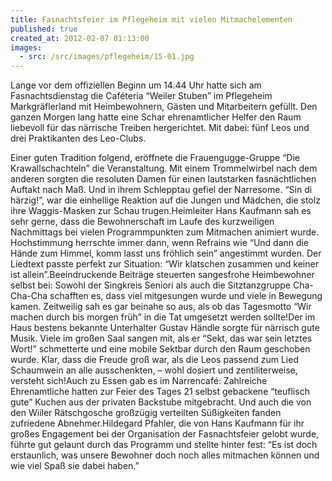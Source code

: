 ```yaml
---
title: Fasnachtsfeier im Pflegeheim mit vielen Mitmachelementen
published: true
created_at: 2012-02-07 01:13:00
images:
  - src: /src/images/pflegeheim/15-01.jpg
---
```


Lange vor dem offiziellen Beginn um 14.44 Uhr hatte sich am Fasnachtsdienstag die Caféteria “Weiler Stuben” im Pflegeheim Markgräflerland mit Heimbewohnern, Gästen und Mitarbeitern gefüllt. Den ganzen Morgen lang hatte eine Schar ehrenamtlicher Helfer den Raum liebevoll für das närrische Treiben hergerichtet. Mit dabei: fünf Leos und drei Praktikanten des Leo-Clubs.

Einer guten Tradition folgend, eröffnete die Frauengugge-Gruppe “Die Krawallschachteln” die Veranstaltung. Mit einem Trommelwirbel nach dem anderen sorgten die resoluten Damen für einen lautstarken fasnächtlichen Auftakt nach Maß. Und in ihrem Schlepptau gefiel der Narresome. “Sin di härzig!”, war die einhellige Reaktion auf die Jungen und Mädchen, die stolz ihre Waggis-Masken zur Schau trugen.Heimleiter Hans Kaufmann sah es sehr gerne, dass die Bewohnerschaft im Laufe des kurzweiligen Nachmittags bei vielen Programmpunkten zum Mitmachen animiert wurde. Hochstimmung herrschte immer dann, wenn Refrains wie “Und dann die Hände zum Himmel, komm lasst uns fröhlich sein” angestimmt wurden. Der Liedtext passte perfekt zur Situation: “Wir klatschen zusammen und keiner ist allein”.Beeindruckende Beiträge steuerten sangesfrohe Heimbewohner selbst bei: Sowohl der Singkreis Seniori als auch die Sitztanzgruppe Cha-Cha-Cha schafften es, dass viel mitgesungen wurde und viele in Bewegung kamen. Zeitweilig sah es gar beinahe so aus, als ob das Tagesmotto “Wir machen durch bis morgen früh” in die Tat umgesetzt werden sollte!Der im Haus bestens bekannte Unterhalter Gustav Händle sorgte für närrisch gute Musik. Viele im großen Saal sangen mit, als er “Sekt, das war sein letztes Wort!” schmetterte und eine mobile Sektbar durch den Raum geschoben wurde. Klar, dass die Freude groß war, als die Leos passend zum Lied Schaumwein an alle ausschenkten, – wohl dosiert und zentiliterweise, versteht sich!Auch zu Essen gab es im Narrencafé: Zahlreiche Ehrenamtliche hatten zur Feier des Tages 21 selbst gebackene “teuflisch gute” Kuchen aus der privaten Backstube mitgebracht. Und auch die von den Wiiler Rätschgosche großzügig verteilten Süßigkeiten fanden zufriedene Abnehmer.Hildegard Pfahler, die von Hans Kaufmann für ihr großes Engagement bei der Organisation der Fasnachtsfeier gelobt wurde, führte gut gelaunt durch das Programm und stellte hinter fest: “Es ist doch erstaunlich, was unsere Bewohner doch noch alles mitmachen können und wie viel Spaß sie dabei haben.”

